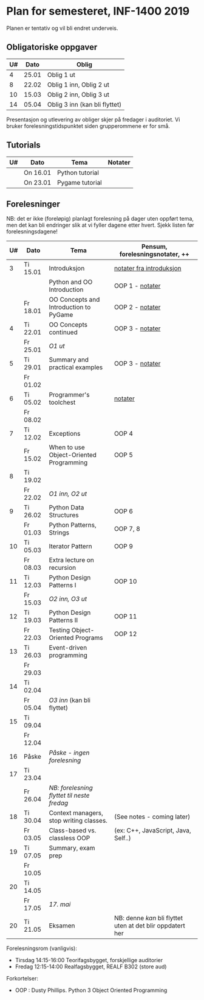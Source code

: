 Plan for semesteret, INF-1400 2019
====================================

Planen er tentativ og vil bli endret underveis. 

Obligatoriske oppgaver
-----------------

| U#  | Dato  | Oblig                         |
| --- | ----- | -----------------------       |
| 4   | 25.01 | Oblig 1 ut                    |
| 8   | 22.02 | Oblig 1 inn, Oblig 2 ut       |
| 10  | 15.03 | Oblig 2 inn, Oblig 3 ut       |
| 14  | 05.04 | Oblig 3 inn (kan bli flyttet) |

Presentasjon og utlevering av obliger skjer på fredager i auditoriet.
Vi bruker forelesningstidspunktet siden grupperommene er for små. 

Tutorials
------

| U#  | Dato     | Tema            | Notater        |
| --- | ----     | -----           | -------------- |
|     | On 16.01 | Python tutorial |                |
|     | On 23.01 | Pygame tutorial |                |


Forelesninger
-----------

NB: det er ikke (foreløpig) planlagt forelesning på dager uten oppført
tema, men det kan bli endringer slik at vi fyller dagene etter
hvert. Sjekk listen før forelesningsdagene!

| U#  | Dato     | Tema                                       | Pensum, forelesningsnotater, ++                            |
| --- | ----     | -----                                      | --------------                                             |
| 3   | Ti 15.01 | Introduksjon                               | [notater fra introduksjon](lectures/introduksjon)          |
|     |          | Python and OO Introduction                 | OOP 1 - [notater](lectures/oop-01-python-intro-and-oo)     |
|     | Fr 18.01 | OO Concepts and Introduction to PyGame     | OOP 2 - [notater](lectures/oop-02-oo-and-pygame)           |
| 4   | Ti 22.01 | OO Concepts continued                      | OOP 3 - [notater](lectures/oop-02-03-oo-concepts)          |
|     | Fr 25.01 | *O1 ut*                                    |                                                            |
| 5   | Ti 29.01 | Summary and practical examples             | OOP 3 - [notater](lectures/oop-03-summary-and-examples)    |
|     | Fr 01.02 |                                            |                                                            |
| 6   | Ti 05.02 | Programmer's toolchest                     | [notater](lectures/lecture-tools)                          |
|     | Fr 08.02 |                                            |                                                            |
| 7   | Ti 12.02 | Exceptions                                 | OOP 4                                                      |
|     | Fr 15.02 | When to use Object-Oriented Programming    | OOP 5                                                      |
| 8   | Ti 19.02 |                                            |                                                            |
|     | Fr 22.02 | *O1 inn, O2 ut*                            |                                                            |
| 9   | Ti 26.02 | Python Data Structures                     | OOP 6                                                      |
|     | Fr 01.03 | Python Patterns, Strings                   | OOP 7, 8                                                   |
| 10  | Ti 05.03 | Iterator Pattern                           | OOP 9                                                      |
|     | Fr 08.03 | Extra lecture on recursion                 |                                                            |
| 11  | Ti 12.03 | Python Design Patterns I                   | OOP 10                                                     |
|     | Fr 15.03 | *O2 inn, O3 ut*                            |                                                            |
| 12  | Ti 19.03 | Python Design Patterns II                  | OOP 11                                                     |
|     | Fr 22.03 | Testing Object-Oriented Programs           | OOP 12                                                     |
| 13  | Ti 26.03 | Event-driven programming                   |                                                            |
|     | Fr 29.03 |                                            |                                                            |
| 14  | Ti 02.04 |                                            |                                                            |
|     | Fr 05.04 | *O3 inn* (kan bli flyttet)                 |                                                            |
| 15  | Ti 09.04 |                                            |                                                            |
|     | Fr 12.04 |                                            |                                                            |
| 16  | Påske    | *Påske - ingen forelesning*                |                                                            |
| 17  | Ti 23.04 |                                            |                                                            |
|     | Fr 26.04 | *NB: forelesning flyttet til neste fredag* |                                                            |
| 18  | Ti 30.04 | Context managers, stop writing classes.    | (See notes - coming later)                                 |
|     | Fr 03.05 | Class-based vs. classless OOP              | (ex: C++, JavaScript, Java, Self..)                        |
| 19  | Ti 07.05 | Summary, exam prep                         |                                                            |
|     | Fr 10.05 |                                            |                                                            |
| 20  | Ti 14.05 |                                            |                                                            |
|     | Fr 17.05 | *17. mai*                                  |                                                            |
| 20  | Ti 21.05 | Eksamen                                    | NB: denne *kan* bli flyttet uten at det blir oppdatert her |


Forelesningsrom (vanligvis):
- Tirsdag 14:15-16:00 Teorifagsbygget, forskjellige auditorier
- Fredag  12:15-14:00 Realfagsbygget, REALF B302 (store aud)

Forkortelser: 
* OOP : Dusty Phillips. Python 3 Object Oriented Programming

